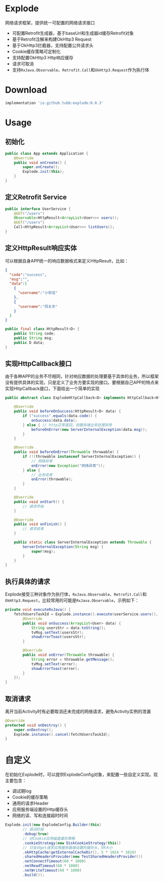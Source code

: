 # Explode


网络请求框架，提供统一可配置的网络请求接口

* 可配置Retrofit生成器，基于baseUrl和生成器id缓存Retrofit对象
* 基于Retrofit注解来构建OkHttp3 Request
* 基于OkHttp3拦截器，支持配置公共请求头
* Cookie缓存策略可定制化
* 支持配置OkHttp3 Http响应缓存
* 请求可取消
* 支持`RxJava.Observable`、`Retrofit.Call`和`OkHttp3.Request`作为执行体

# Download

```groovy
implementation 'io.github.tubb:explode:0.0.3'
```

# Usage

## 初始化

```java
public class App extends Application {
    @Override
    public void onCreate() {
        super.onCreate();
        Explode.init(this);
    }
}
```

## 定义Retrofit Service
```java
public interface UserService {
    @GET("/users")
    Observable<HttpResult<ArrayList<User>>> users();
    @GET("/users")
    Call<HttpResult<ArrayList<User>>> listUsers();
}
```

## 定义HttpResult响应实体
可以根据自身APP统一的响应数据格式来定义HttpResult，比如：
```json
{
  "code":"success",
  "msg":"",
  "data":[
    {
      "username":"小宋佳"
    },
    {
      "username":"闯关东"
    }
  ]
}
```

```java
public final class HttpResult<D> {
    public String code;
    public String msg;
    public D data;
}
```

## 实现HttpCallback接口

由于各种APP的业务不尽相同，针对响应数据的处理要基于具体的业务，所以框架没有提供具体的实现，只是定义了业务方要实现的接口。要根据自己APP的特点来实现HttpCallback接口，下面给出一个简单的实现
```java
public abstract class ExplodeHttpCallback<D> implements HttpCallback<HttpResult<D>, D> {

    @Override
    public void beforeOnSuccess(HttpResult<D> data) {
        if ("success".equals(data.code)) {
            onSuccess(data.data);
        } else { // http正常返回，但服务端业务处理异常
            beforeOnError(new ServerInternalException(data.msg));
        }
    }

    @Override
    public void beforeOnError(Throwable throwable) {
        if (!(throwable instanceof ServerInternalException)) {
            // 网络异常
            onError(new Exception("网络异常"));
        } else {
            // 业务异常
            onError(throwable);
        }
    }

    @Override
    public void onStart() {
        // 请求开始
    }

    @Override
    public void onFinish() {
        // 请求结束
    }

    public static class ServerInternalException extends Throwable {
        ServerInternalException(String msg) {
            super(msg);
        }
    }
}
```

## 执行具体的请求

Explode接受三种对象作为执行体，`RxJava.Observable`、`Retrofit.Call`和`OkHttp3.Request`，比较常用的可能是`RxJava.Observable`，示例如下：
```java
private void executeRxJava() {
    fetchUsersTaskId = Explode.instance().execute(userService.users(), new ExplodeHttpCallback<ArrayList<User>>() {
        @Override
        public void onSuccess(ArrayList<User> data) {
            String usersStr = data.toString();
            tvMsg.setText(usersStr);
            showErrorToast(usersStr);
        }

        @Override
        public void onError(Throwable throwable) {
            String error = throwable.getMessage();
            tvMsg.setText(error);
            showErrorToast(error);
        }
    });
}
```

## 取消请求
离开当前Activity时有必要取消还未完成的网络请求，避免Activity实例的泄漏
```java
@Override
protected void onDestroy() {
	super.onDestroy();
	Explode.instance().cancel(fetchUsersTaskId);
}
```

# 自定义

在初始化Explode时，可以提供ExplodeConfig对象，来配置一些自定义实现。现主要包含：
- 调试期log
- Cookie的缓存策略
- 通用的请求Header
- 应用服务端设置的Http缓存头
- 网络的读、写和连接超时时间
```java
Explode.init(new ExplodeConfig.Builder(this)
        // 调试阶段
        .debug(true)
        // 对Cookie应用磁盘缓存策略
        .cookieStrategy(new DiskCookieStrategy(this))
        // 只会对get请求应用服务器端设置的缓存头，5M大小
        .okHttpCache(getExternalCacheDir(), 5 * 1024 * 1024)
        .sharedHeadersProvider(new TestSharedHeadersProvider())
        .netConnectTimeout(60 * 1000)
        .netReadTimeout(60 * 1000)
        .netWriteTimeout(60 * 1000)
        .build());
```
